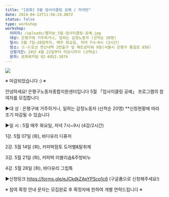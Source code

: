 ```yaml
---
title: "[문화] 5월 업사이클링 공예 / 저녁반"
date: 2024-04-22T11:56:24.887Z
status: false
type: workshop
workshop:
  이미지: /uploads/웹자보_5월-업사이클링-공예.jpg
  대상: 은평구에 거주하거나, 일하는 감정노동자 (선착순 20명)
  일시: 5월 7일~28일까지, 매주 화요일, 저녁 7시~9시 (2시간)
  장소: ③·⑥호선 연신내역 2번출구 앞 메트로타워 9층(서울시 은평구 통일로 856)
  신청기간: 24년 4월 22일부터 마감시까지 (선착순)
  문의: 문화복지팀 02-6952-1874
---
```

![](/uploads/웹자보_5월-업사이클링-공예.jpg)

※ 마감되었습니다 :) ※

안녕하세요! 은평구노동자종합지원센터입니다
5월 「업사이클링 공예」 프로그램의 참여자를 모집합니다

▶대 상 : 은평구에 거주하거나, 일하는 감정노동자 (선착순 20명)
  \*\*신청현황에 따라 조기 마감될 수 있습니다

▶일 시 : 5월 매주 화요일, 저녁 7시~9시 (4강/2시간)

  1강. 5월 07일 (화), 바다유리 디퓨저

  2강. 5월 14일 (화), 커피박점토 도어벨&탈취제

  3강. 5월 21일 (화), 커피박 러블리솝&주방비누

  4강. 5월 28일 (화), 바다유리 그립톡

▶신청링크 https://forms.gle/eJCkdkZApYPScp1c6 (구글폼으로 신청해주세요!)

※ 참여 확정 안내 문자는 모집완료 후 확정자에 한하여 개별 연락드립니다 ※